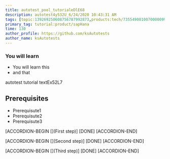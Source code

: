 ```yaml
---
title: autotest_pool_tutorialeDlE68
description: autotest4y532U_6/24/2020 10:43:31 AM
tags: [topic:139269250608756787992873,products:tech/73554900100700000996,tutorial:experience/advanced]
primary_tag: tutorial:product/sapHana
time: 130
author_profile: https://github.com/ksAutotests
author_name: ksAutotests
---
```

### You will learn
- You will learn this
- and that

autotest tutorial textEx52L7

## Prerequisites
- Prerequisute1
- Prerequisute2
- Prerequisute3

[ACCORDION-BEGIN [](First step)]
[DONE]
[ACCORDION-END]

[ACCORDION-BEGIN [](Second step)]
[DONE]
[ACCORDION-END]

[ACCORDION-BEGIN [](Third step)]
[DONE]
[ACCORDION-END]

